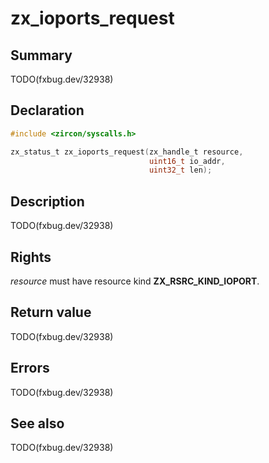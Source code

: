 <!-- Generated by zircon/scripts/update-docs-from-fidl, do not edit! -->
# zx_ioports_request

## Summary

TODO(fxbug.dev/32938)

## Declaration

```c
#include <zircon/syscalls.h>

zx_status_t zx_ioports_request(zx_handle_t resource,
                               uint16_t io_addr,
                               uint32_t len);
```

## Description

TODO(fxbug.dev/32938)

## Rights

*resource* must have resource kind **ZX_RSRC_KIND_IOPORT**.

## Return value

TODO(fxbug.dev/32938)

## Errors

TODO(fxbug.dev/32938)

## See also

TODO(fxbug.dev/32938)

